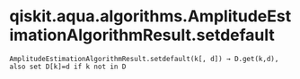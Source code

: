 # qiskit.aqua.algorithms.AmplitudeEstimationAlgorithmResult.setdefault

`AmplitudeEstimationAlgorithmResult.setdefault(k[, d]) → D.get(k,d), also set D[k]=d if k not in D`

